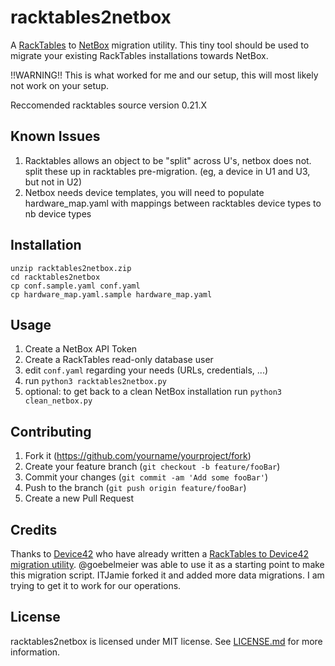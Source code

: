 # racktables2netbox
A [RackTables](https://github.com/racktables/racktables) to [NetBox](https://github.com/digitalocean/netbox) migration utility. This tiny tool should be used to migrate your existing RackTables installations towards NetBox.

!!WARNING!!
This is what worked for me and our setup, this will most likely not work on your setup.

Reccomended racktables source version 0.21.X

## Known Issues
1. Racktables allows an object to be "split" across U's, netbox does not. split these up in racktables pre-migration. (eg, a device in U1 and U3, but not in U2)
2. Netbox needs device templates, you will need to populate hardware_map.yaml with mappings between racktables device types to nb device types

## Installation
```curl --output racktables2netbox.zip https://github.com/ITJamie/racktables2netbox/archive/master.zip
unzip racktables2netbox.zip
cd racktables2netbox
cp conf.sample.yaml conf.yaml
cp hardware_map.yaml.sample hardware_map.yaml
```

## Usage
1. Create a NetBox API Token
2. Create a RackTables read-only database user
3. edit ``conf.yaml`` regarding your needs (URLs, credentials, ...)
4. run `python3 racktables2netbox.py`
5. optional: to get back to a clean NetBox installation run `python3 clean_netbox.py`

## Contributing
1. Fork it (<https://github.com/yourname/yourproject/fork>)
2. Create your feature branch (`git checkout -b feature/fooBar`)
3. Commit your changes (`git commit -am 'Add some fooBar'`)
4. Push to the branch (`git push origin feature/fooBar`)
5. Create a new Pull Request

## Credits
Thanks to [Device42](https://www.device42.com/) who have already written a [RackTables to Device42 migration utility](https://github.com/device42/Racktables-to-Device42-Migration). @goebelmeier was able to use it as a starting point to make this migration script.
ITJamie forked it and added more data migrations. I am trying to get it to work for our operations.

## License
racktables2netbox is licensed under MIT license. See [LICENSE.md](LICENSE.md) for more information.
